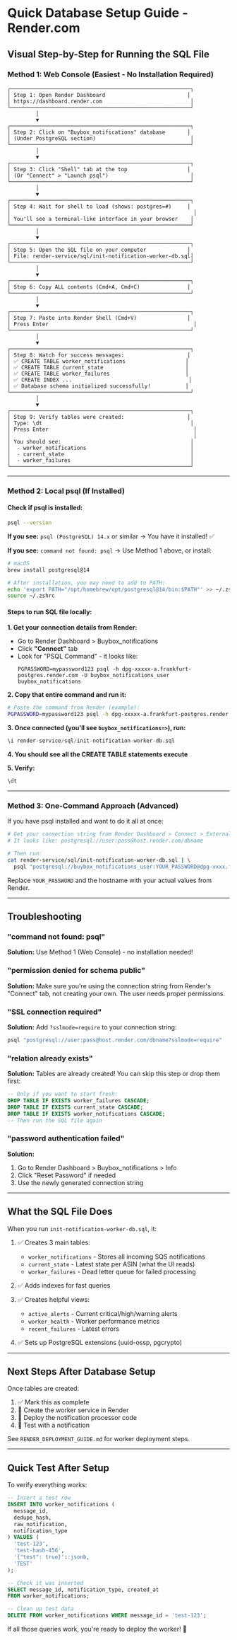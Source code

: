 # Quick Database Setup Guide - Render.com

## Visual Step-by-Step for Running the SQL File

### Method 1: Web Console (Easiest - No Installation Required)

```
┌─────────────────────────────────────────────────────────┐
│ Step 1: Open Render Dashboard                          │
│ https://dashboard.render.com                            │
└─────────────────────────────────────────────────────────┘
         │
         ▼
┌─────────────────────────────────────────────────────────┐
│ Step 2: Click on "Buybox_notifications" database       │
│ (Under PostgreSQL section)                              │
└─────────────────────────────────────────────────────────┘
         │
         ▼
┌─────────────────────────────────────────────────────────┐
│ Step 3: Click "Shell" tab at the top                   │
│ (Or "Connect" > "Launch psql")                          │
└─────────────────────────────────────────────────────────┘
         │
         ▼
┌─────────────────────────────────────────────────────────┐
│ Step 4: Wait for shell to load (shows: postgres=#)     │
│                                                          │
│ You'll see a terminal-like interface in your browser    │
└─────────────────────────────────────────────────────────┘
         │
         ▼
┌─────────────────────────────────────────────────────────┐
│ Step 5: Open the SQL file on your computer             │
│ File: render-service/sql/init-notification-worker-db.sql│
└─────────────────────────────────────────────────────────┘
         │
         ▼
┌─────────────────────────────────────────────────────────┐
│ Step 6: Copy ALL contents (Cmd+A, Cmd+C)               │
└─────────────────────────────────────────────────────────┘
         │
         ▼
┌─────────────────────────────────────────────────────────┐
│ Step 7: Paste into Render Shell (Cmd+V)                │
│ Press Enter                                              │
└─────────────────────────────────────────────────────────┘
         │
         ▼
┌─────────────────────────────────────────────────────────┐
│ Step 8: Watch for success messages:                    │
│ ✅ CREATE TABLE worker_notifications                   │
│ ✅ CREATE TABLE current_state                          │
│ ✅ CREATE TABLE worker_failures                        │
│ ✅ CREATE INDEX ...                                     │
│ ✅ Database schema initialized successfully!           │
└─────────────────────────────────────────────────────────┘
         │
         ▼
┌─────────────────────────────────────────────────────────┐
│ Step 9: Verify tables were created:                    │
│ Type: \dt                                               │
│ Press Enter                                              │
│                                                          │
│ You should see:                                         │
│  - worker_notifications                                 │
│  - current_state                                        │
│  - worker_failures                                      │
└─────────────────────────────────────────────────────────┘
```

---

### Method 2: Local psql (If Installed)

#### Check if psql is installed:
```bash
psql --version
```

**If you see:** `psql (PostgreSQL) 14.x` or similar → You have it installed! ✅

**If you see:** `command not found: psql` → Use Method 1 above, or install:
```bash
# macOS
brew install postgresql@14

# After installation, you may need to add to PATH:
echo 'export PATH="/opt/homebrew/opt/postgresql@14/bin:$PATH"' >> ~/.zshrc
source ~/.zshrc
```

#### Steps to run SQL file locally:

**1. Get your connection details from Render:**
- Go to Render Dashboard > Buybox_notifications
- Click **"Connect"** tab
- Look for "PSQL Command" - it looks like:
  ```
  PGPASSWORD=mypassword123 psql -h dpg-xxxxx-a.frankfurt-postgres.render.com -U buybox_notifications_user buybox_notifications
  ```

**2. Copy that entire command and run it:**
```bash
# Paste the command from Render (example):
PGPASSWORD=mypassword123 psql -h dpg-xxxxx-a.frankfurt-postgres.render.com -U buybox_notifications_user buybox_notifications
```

**3. Once connected (you'll see `buybox_notifications=>`), run:**
```sql
\i render-service/sql/init-notification-worker-db.sql
```

**4. You should see all the CREATE TABLE statements execute**

**5. Verify:**
```sql
\dt
```

---

### Method 3: One-Command Approach (Advanced)

If you have psql installed and want to do it all at once:

```bash
# Get your connection string from Render Dashboard > Connect > External Database URL
# It looks like: postgresql://user:pass@host.render.com/dbname

# Then run:
cat render-service/sql/init-notification-worker-db.sql | \
  psql "postgresql://buybox_notifications_user:YOUR_PASSWORD@dpg-xxxx.frankfurt-postgres.render.com/buybox_notifications"
```

Replace `YOUR_PASSWORD` and the hostname with your actual values from Render.

---

## Troubleshooting

### "command not found: psql"
**Solution:** Use Method 1 (Web Console) - no installation needed!

### "permission denied for schema public"
**Solution:** Make sure you're using the connection string from Render's "Connect" tab, not creating your own. The user needs proper permissions.

### "SSL connection required"
**Solution:** Add `?sslmode=require` to your connection string:
```bash
psql "postgresql://user:pass@host.render.com/dbname?sslmode=require"
```

### "relation already exists"
**Solution:** Tables are already created! You can skip this step or drop them first:
```sql
-- Only if you want to start fresh:
DROP TABLE IF EXISTS worker_failures CASCADE;
DROP TABLE IF EXISTS current_state CASCADE;
DROP TABLE IF EXISTS worker_notifications CASCADE;
-- Then run the SQL file again
```

### "password authentication failed"
**Solution:** 
1. Go to Render Dashboard > Buybox_notifications > Info
2. Click "Reset Password" if needed
3. Use the newly generated connection string

---

## What the SQL File Does

When you run `init-notification-worker-db.sql`, it:

1. ✅ Creates 3 main tables:
   - `worker_notifications` - Stores all incoming SQS notifications
   - `current_state` - Latest state per ASIN (what the UI reads)
   - `worker_failures` - Dead letter queue for failed processing

2. ✅ Adds indexes for fast queries

3. ✅ Creates helpful views:
   - `active_alerts` - Current critical/high/warning alerts
   - `worker_health` - Worker performance metrics
   - `recent_failures` - Latest errors

4. ✅ Sets up PostgreSQL extensions (uuid-ossp, pgcrypto)

---

## Next Steps After Database Setup

Once tables are created:

1. ✅ Mark this as complete
2. 🔄 Create the worker service in Render
3. 🔄 Deploy the notification processor code
4. 🔄 Test with a notification

See `RENDER_DEPLOYMENT_GUIDE.md` for worker deployment steps.

---

## Quick Test After Setup

To verify everything works:

```sql
-- Insert a test row
INSERT INTO worker_notifications (
  message_id, 
  dedupe_hash, 
  raw_notification,
  notification_type
) VALUES (
  'test-123',
  'test-hash-456',
  '{"test": true}'::jsonb,
  'TEST'
);

-- Check it was inserted
SELECT message_id, notification_type, created_at 
FROM worker_notifications;

-- Clean up test data
DELETE FROM worker_notifications WHERE message_id = 'test-123';
```

If all those queries work, you're ready to deploy the worker! 🚀
